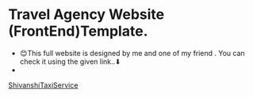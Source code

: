 # Travel Agency Website (FrontEnd)Template.
* 😊This full website is designed by me and one of my friend .
  You can check it using the given link..⬇
*

[ShivanshiTaxiService](https://www.shivanshitaxiservice.herokuapp.com)
